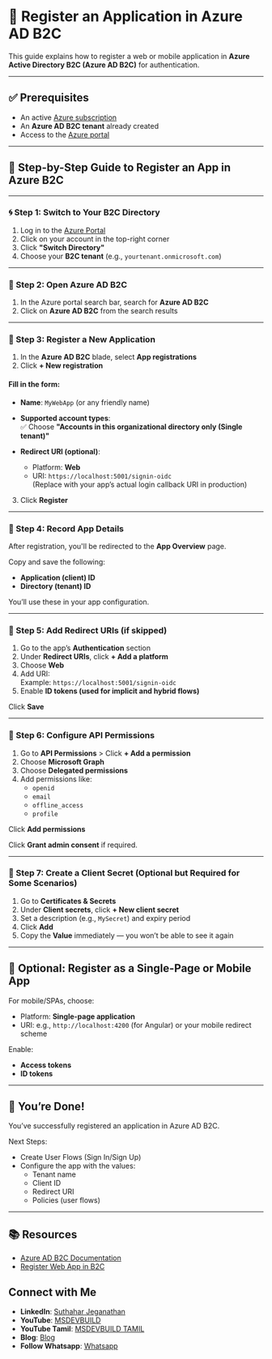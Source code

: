 # 📘 Register an Application in Azure AD B2C

This guide explains how to register a web or mobile application in **Azure Active Directory B2C (Azure AD B2C)** for authentication.

---

## ✅ Prerequisites

- An active [Azure subscription](https://azure.microsoft.com/)
- An **Azure AD B2C tenant** already created
- Access to the [Azure portal](https://portal.azure.com)

---

## 🧭 Step-by-Step Guide to Register an App in Azure B2C

---

### 🌀 Step 1: Switch to Your B2C Directory

1. Log in to the [Azure Portal](https://portal.azure.com)
2. Click on your account in the top-right corner
3. Click **"Switch Directory"**
4. Choose your **B2C tenant** (e.g., `yourtenant.onmicrosoft.com`)

---

### 📝 Step 2: Open Azure AD B2C

1. In the Azure portal search bar, search for **Azure AD B2C**
2. Click on **Azure AD B2C** from the search results

---

### 🧾 Step 3: Register a New Application

1. In the **Azure AD B2C** blade, select **App registrations**
2. Click **+ New registration**

#### Fill in the form:

- **Name**: `MyWebApp` (or any friendly name)
- **Supported account types**:  
  ✅ Choose **"Accounts in this organizational directory only (Single tenant)"**

- **Redirect URI (optional)**:
  - Platform: **Web**
  - URI: `https://localhost:5001/signin-oidc`  
    (Replace with your app’s actual login callback URI in production)

3. Click **Register**

---

### 🧾 Step 4: Record App Details

After registration, you'll be redirected to the **App Overview** page.

Copy and save the following:

- **Application (client) ID**
- **Directory (tenant) ID**

You’ll use these in your app configuration.

---

### 🔐 Step 5: Add Redirect URIs (if skipped)

1. Go to the app’s **Authentication** section
2. Under **Redirect URIs**, click **+ Add a platform**
3. Choose **Web**
4. Add URI:  
   Example: `https://localhost:5001/signin-oidc`
5. Enable **ID tokens (used for implicit and hybrid flows)**

Click **Save**

---

### 🔐 Step 6: Configure API Permissions

1. Go to **API Permissions** > Click **+ Add a permission**
2. Choose **Microsoft Graph**
3. Choose **Delegated permissions**
4. Add permissions like:
   - `openid`
   - `email`
   - `offline_access`
   - `profile`

Click **Add permissions**

Click **Grant admin consent** if required.

---

### 🔑 Step 7: Create a Client Secret (Optional but Required for Some Scenarios)

1. Go to **Certificates & Secrets**
2. Under **Client secrets**, click **+ New client secret**
3. Set a description (e.g., `MySecret`) and expiry period
4. Click **Add**
5. Copy the **Value** immediately — you won’t be able to see it again

---

## 🔁 Optional: Register as a Single-Page or Mobile App

For mobile/SPAs, choose:
- Platform: **Single-page application**
- URI: e.g., `http://localhost:4200` (for Angular) or your mobile redirect scheme

Enable:  
- **Access tokens**
- **ID tokens**

---

## 🏁 You’re Done!

You’ve successfully registered an application in Azure AD B2C.

Next Steps:
- Create User Flows (Sign In/Sign Up)
- Configure the app with the values:
  - Tenant name
  - Client ID
  - Redirect URI
  - Policies (user flows)

---

## 📚 Resources

- [Azure AD B2C Documentation](https://learn.microsoft.com/en-us/azure/active-directory-b2c/)
- [Register Web App in B2C](https://learn.microsoft.com/en-us/azure/active-directory-b2c/tutorial-register-applications?tabs=app-reg-ga)

 ## Connect with Me
- **LinkedIn**: [Suthahar Jeganathan](https://www.linkedin.com/in/jssuthahar/)
- **YouTube**: [MSDEVBUILD](https://www.youtube.com/@MSDEVBUILD)
- **YouTube Tamil**: [MSDEVBUILD TAMIL](https://www.youtube.com/@MSDEVBUILDTamil)
- **Blog**: [Blog](https://www.msdevbuild.com/)
- **Follow Whatsapp**: [Whatsapp](https://www.whatsapp.com/channel/0029Va5j2rHEFeXcTlUhQB0J)

